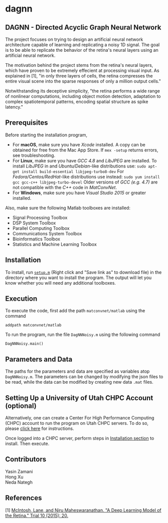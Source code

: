 # dagnn
## DAGNN - Directed Acyclic Graph Neural Network

The project focuses on trying to design an artificial neural network architecture capable of learning and replicating a noisy 1D signal. The goal is to be able to replicate the behavior of the retina's neural layers using an artificial neural network.  

The motivation behind the project stems from the retina's neural layers, which have proven to be extremely effecient at processing visual input. As explained in [1], "in only three layers
of cells, the retina compresses the entire visual scene into the sparse responses of only a million output cells."

Notwithstanding its deceptive simplicity, "the retina performs a wide range of nonlinear computations, including object motion detection, adaptation to complex spatiotemporal patterns, encoding spatial structure as spike latency."  

## Prerequisites

Before starting the installation program, 

* For **macOS**, make sure you have *Xcode* installed. A copy can be obtained for free from the Mac App Store. If ``mex -setup`` returns errors, see troubleshooting.
* For **Linux**, make sure you have *GCC 4.8* and *LibJPEG* are installed. To install *LibJPEG* in and *Ubuntu/Debian*-like distributions use: ``sudo apt-get install build-essential libjpeg-turbo8-dev`` For *Fedora/Centos/RedHat*-like distributions use instead: ``sudo yum install gcc gcc-c++ libjpeg-turbo-devel`` Older versions of *GCC (e.g. 4.7)* are not compatible with the *C++* code in *MatConvNet*.
* For **Windows**, make sure you have *Visual Studio 2015* or greater installed.

Also, make sure the following Matlab toolboxes are installed:
* Signal Processing Toolbox
* DSP System Toolbox
* Parallel Computing Toolbox
* Communications System Toolbox
* Bioinformatics Toolbox
* Statistics and Machine Learning Toolbox

## Installation

To install, run <a href="https://github.com/Ya-Za/dagnn/raw/master/setup.m" download>``setup.m``</a> (Right click and "Save link as" to download file) in the directory where you want to install the program. The output will let you know whether you will need any additional toolboxes.

## Execution

To execute the code, first add the path `matconvnet/matlab` using the command

	addpath matconvnet/matlab

To run the program, run the file `DagNNNoisy.m` using the following command

	DagNNNoisy.main()

## Parameters and Data

The paths for the parameters and data are specified as variables atop `DagNNNoisy.m`. The parameters can be changed by modifying the json files to be read, while the data can be modified by creating new data `.mat` files.

## Setting Up a University of Utah CHPC Account (optional)

Alternatively, one can create a Center For High Performance Computing (CHPC) account to run the program on Utah CHPC servers. To do so, please [click here](https://www.chpc.utah.edu/userservices/accounts.php) for instructions.

Once logged into a CHPC server, perform steps in [Installation section](#Installation) to install. Then execute.

## Contributors

Yasin Zamani <br>
Hong Xu <br>
Neda Nategh <br>

## References

[1] [McIntosh, Lane, and Niru Maheswaranathan. "A Deep Learning Model of the Retina." Trial 10 (2015): 20.](https://pdfs.semanticscholar.org/4237/e522a11a04f76f2dc2c0f486d006b6bd9658.pdf)